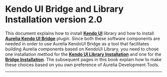 # Kendo UI Bridge and Library Installation version 2.0

This document explains how to install **[Kendo UI](http://www.telerik.com/kendo-ui)** library and how to install **[Aurelia Kendo UI Bridge](https://www.npmjs.com/package/aurelia-kendoui-bridge)** plugin. Since both these software components are needed in order to use Aurelia KendoUI Bridge as a tool that facilitates building Aurelia components based on KendoUI Library, you need to chose one installation method for the **[Kendo UI Library Installation](./library-installation.html)** and one for the **[Bridge Installation](./bridge-installation.html)**. The subsequent pages in this book explain how to make these choices based on you own preference of Aurelia Development Tools.





***








